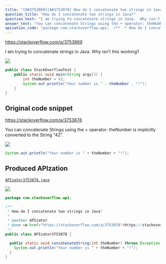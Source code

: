 ```yaml
---
title: "[Q#3753869][A#3753878] How do I concatenate two strings in Java?"
question_title: "How do I concatenate two strings in Java?"
question_text: "I am trying to concatenate strings in Java.  Why isn't this working?"
answer_text: "You can concatenate Strings using the + operator: theNumber is implicitly converted to the String \"42\"."
apization_code: "package com.stackoverflow.api;  /**  * How do I concatenate two strings in Java?  *  * @author APIzator  * @see <a href=\"https://stackoverflow.com/a/3753878\">https://stackoverflow.com/a/3753878</a>  */ public class APIzator3753878 {    public static void concatenateString(int theNumber) throws Exception {     System.out.println(\"Your number is \" + theNumber + \"!\");   } }"
---
```


https://stackoverflow.com/q/3753869

I am trying to concatenate strings in Java.  Why isn&#x27;t this working?


<div class="code-logo"><img src="/stackoverflow.png" /></div>

```java
public class StackOverflowTest {  
    public static void main(String args[]) {
        int theNumber = 42;
        System.out.println("Your number is " . theNumber . "!");
    }
}
```


## Original code snippet

https://stackoverflow.com/a/3753878

You can concatenate Strings using the + operator:
theNumber is implicitly converted to the String &quot;42&quot;.

<div class="code-logo"><img src="/stackoverflow.png" /></div>

```java
System.out.println("Your number is " + theNumber + "!");
```

## Produced APIzation

[`APIzator3753878.java`](https://github.com/pasqualesalza/apization/raw/main/data/search/APIzator3753878.java)

<div class="code-logo"><img src="/apizator.png" /></div>

```java
package com.stackoverflow.api;

/**
 * How do I concatenate two strings in Java?
 *
 * @author APIzator
 * @see <a href="https://stackoverflow.com/a/3753878">https://stackoverflow.com/a/3753878</a>
 */
public class APIzator3753878 {

  public static void concatenateString(int theNumber) throws Exception {
    System.out.println("Your number is " + theNumber + "!");
  }
}

```